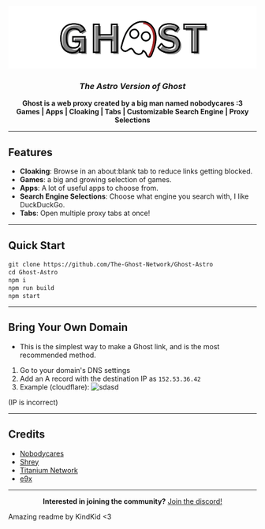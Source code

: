 <p align="center">
  <img src="https://raw.githubusercontent.com/The-Ghost-Network/Ghost-Astro/refs/heads/main/public/assets/img/GHOST%20(1).png" alt="Ghost-Astro Banner" />
</p>

<h3 align="center"><em>The Astro Version of Ghost</em></h3>

<p align="center">
  <strong>Ghost is a web proxy created by a big man named nobodycares :3</strong><br>
  <strong>Games | Apps | Cloaking | Tabs | Customizable Search Engine | Proxy Selections</strong>
</p>

---

##  **Features**

- **Cloaking**: Browse in an about:blank tab to reduce links getting blocked.  
- **Games**: a big and growing selection of games.  
- **Apps**: A lot of useful apps to choose from.  
- **Search Engine Selections**: Choose what engine you search with, I like DuckDuckGo.  
- **Tabs**: Open multiple proxy tabs at once!
---

## **Quick Start**

<pre><code>git clone https://github.com/The-Ghost-Network/Ghost-Astro
cd Ghost-Astro
npm i
npm run build
npm start
</code></pre>

---

## **Bring Your Own Domain**

- This is the simplest way to make a Ghost link, and is the most recommended method.
1. Go to your domain's DNS settings
2. Add an A record with the destination IP as `152.53.36.42`
3. Example (cloudflare):
![sdasd](https://media.discordapp.net/attachments/1237211181823954985/1344885883509276672/image.webp?ex=67c28a15&is=67c13895&hm=8e412ad41accd16d7d997308065cd2e40b21bff980ec5cf12f25a78b383c74fc&=&format=webp&width=1180&height=98)

(IP is incorrect)

---

## **Credits**

- [Nobodycares](https://github.com/Nobodycares-lo)  
- [Shrey](https://github.com/Shrey719)  
- [Titanium Network](https://github.com/TitaniumNetwork-dev)  
- [e9x](https://github.com/e9x)  

---

<p align="center">
  <strong>Interested in joining the community?</strong> <a href=https://discord.gg/rNxJ95NpWN>Join the discord!</a>
</p>

Amazing readme by KindKid <3